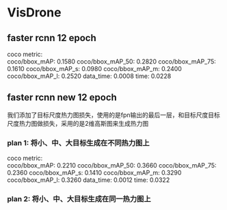 # VisDrone
## faster rcnn 12 epoch
coco metric:\
coco/bbox_mAP: 0.1580  coco/bbox_mAP_50: 0.2820  coco/bbox_mAP_75: 0.1610  coco/bbox_mAP_s: 0.0980  coco/bbox_mAP_m: 0.2400  coco/bbox_mAP_l: 0.2520  data_time: 0.0008  time: 0.0228

## faster rcnn new 12 epoch
我们添加了目标尺度热力图损失，使用的是fpn输出的最后一层，和目标尺度目标尺度热力图做损失，采用的是2维高斯图来生成热力图
### plan 1: 将小、中、大目标生成在不同热力图上
coco metric:\
coco/bbox_mAP: 0.2210  coco/bbox_mAP_50: 0.3660  coco/bbox_mAP_75: 0.2360  coco/bbox_mAP_s: 0.1410  coco/bbox_mAP_m: 0.3290  coco/bbox_mAP_l: 0.3260  data_time: 0.0012  time: 0.0322
### plan 2: 将小、中、大目标生成在同一热力图上